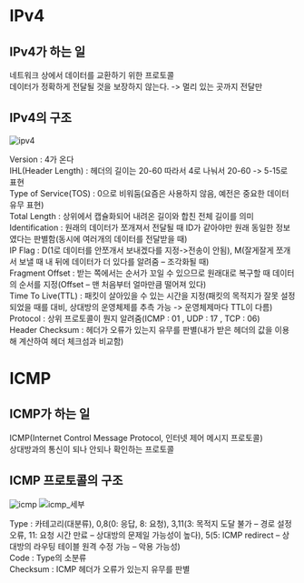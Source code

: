 # IPv4
## IPv4가 하는 일
네트워크 상에서 데이터를 교환하기 위한 프로토콜  
데이터가 정확하게 전달될 것을 보장하지 않는다. -> 멀리 있는 곳까지 전달만  
## IPv4의 구조

![ipv4](https://user-images.githubusercontent.com/51018201/126889764-22b2d1fd-93d8-4729-9f80-548a103d44ae.jpg)  

Version : 4가 온다  
IHL(Header Length) : 헤더의 길이는 20-60 따라서 4로 나눠서 20-60 -> 5-15로 표현  
Type of Service(TOS) : 0으로 비워둠(요즘은 사용하지 않음, 예전은 중요한 데이터 유무 표현)  
Total Length : 상위에서 캡슐화되어 내려온 길이와 합친 전체 길이를 의미  
Identification : 원래의 데이터가 쪼개져서 전달될 때 ID가 같아야만 원래 동일한 정보였다는 판별함(동시에 여러개의 데이터를 전달받을 때)  
IP Flag : D(1로 데이터를 안쪼개서 보내겠다를 지정->전송이 안됨), M(잘게잘게 쪼개서 보낼 때 내 뒤에 데이터가 더 있다를 알려줌 – 조각화될 때)  
Fragment Offset : 받는 쪽에서는 순서가 꼬일 수 있으므로 원래대로 복구할 때 데이터의 순서를 지정(Offset – 맨 처음부터 얼마만큼 떨어져 있다)  
Time To Live(TTL) : 패킷이 살아있을 수 있는 시간을 지정(패킷의 목적지가 잘못 설정되었을 때를 대비, 상대방의 운영체제를 추측 가능 -> 운영체제마다 TTL이 다름)  
Protocol : 상위 프로토콜이 뭔지 알려줌(ICMP : 01 , UDP : 17 , TCP : 06)  
Header Checksum : 헤더가 오류가 있는지 유무를 판별(내가 받은 헤더의 값을 이용해 계산하여 헤더 체크섬과 비교함)  

# ICMP
## ICMP가 하는 일
ICMP(Internet Control Message Protocol, 인터넷 제어 메시지 프로토콜)  
상대방과의 통신이 되나 안되나 확인하는 프로토콜  
## ICMP 프로토콜의 구조

![icmp](https://user-images.githubusercontent.com/51018201/126889967-5b3f8ffe-f0d5-49ac-929f-90e7e491f532.jpg)
![icmp_세부](https://user-images.githubusercontent.com/51018201/126889977-17ee6293-7030-43f4-bc72-d5cd88d76e78.jpg)

Type : 카테고리(대분류), 0,8(0: 응답, 8: 요청), 3,11(3: 목적지 도달 불가 – 경로 설정 오류, 11: 요청 시간 만료 – 상대방의 문제일 가능성이 높다), 5(5: ICMP redirect – 상대방의 라우팅 테이블 원격 수정 가능 – 악용 가능성)  
Code : Type의 소분류  
Checksum : ICMP 헤더가 오류가 있는지 유무를 판별  


